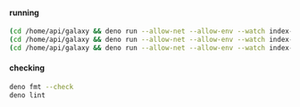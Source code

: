 #### running

```bash
(cd /home/api/galaxy && deno run --allow-net --allow-env --watch index-adm.ts)
(cd /home/api/galaxy && deno run --allow-net --allow-env --watch index-pri.ts)
(cd /home/api/galaxy && deno run --allow-net --allow-env --watch index-pub.ts)
```

#### checking

```bash
deno fmt --check
deno lint
```
